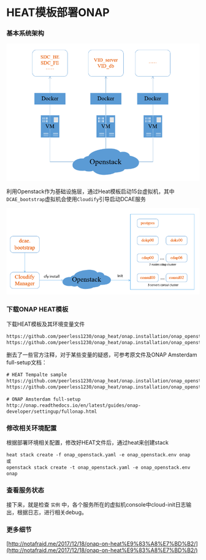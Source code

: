 # HEAT模板部署ONAP
### 基本系统架构
![ONAP_Amsterdam_deploy_architecture](https://github.com/peerless1230/peerless1230.github.io/blob/master/img/ONAP/ONAP_Amsterdamd_deploy_architecture.png)

利用Openstack作为基础设施层，通过Heat模板启动15台虚拟机，其中`DCAE_bootstrap`虚拟机会使用`Cloudify`引导启动DCAE服务

![ONAP_Amsterdam_dcae_bootstrap_architecture](https://github.com/peerless1230/peerless1230.github.io/blob/master/img/ONAP/ONAP_Amsterdam_dcae_bootstrap_architecture.png)
### 下载ONAP HEAT模板
下载HEAT模板及其环境变量文件
```
https://github.com/peerless1230/onap_heat/onap.installation/onap_openstack.env
https://github.com/peerless1230/onap_heat/onap.installation/onap_openstack.yaml
```
删去了一些官方注释，对于某些变量的疑惑，可参考原文件及ONAP Amsterdam full-setup文档：
```
# HEAT Tempalte sample
https://github.com/peerless1230/onap_heat/onap.installation/onap_openstack.env.sample
https://github.com/peerless1230/onap_heat/onap.installation/onap_openstack.yaml.sample

# ONAP Amsterdam full-setup
http://onap.readthedocs.io/en/latest/guides/onap-developer/settingup/fullonap.html
```

### 修改相关环境配置
根据部署环境相关配置，修改好HEAT文件后，通过heat来创建stack
```
heat stack create -f onap_openstack.yaml -e onap_openstack.env onap
或
openstack stack create -t onap_openstack.yaml -e onap_openstack.env onap
```
### 查看服务状态
接下来，就是检查 ``实例`` 中，各个服务所在的虚拟机console中cloud-init日志输出，根据日志，进行相关debug。

### 更多细节
[http://notafraid.me/2017/12/18/onap-on-heat%E9%83%A8%E7%BD%B2/](http://notafraid.me/2017/12/18/onap-on-heat%E9%83%A8%E7%BD%B2/)
